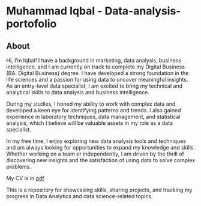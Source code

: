 # Muhammad Iqbal - Data-analysis-portofolio
## About
Hi, I’m Iqbal! I have a background in marketing, data analysis, business intelligence, and I am currently on track to complete my Digital Business (BA. Digital Business) degree. I have developed a strong foundation in the life sciences and a passion for using data to uncover meaningful insights. As an entry-level data specialist, I am excited to bring my technical and analytical skills to data analysis and business intelligence. 

During my studies, I honed my ability to work with complex data and developed a keen eye for identifying patterns and trends. I also gained experience in laboratory techniques, data management, and statistical analysis, which I believe will be valuable assets in my role as a data specialist.

In my free time, I enjoy exploring new data analysis tools and techniques and am always looking for opportunities to expand my knowledge and skills. Whether working on a team or independently, I am driven by the thrill of discovering new insights and the satisfaction of using data to solve complex problems.

My CV is in [pdf](https://github.com/tiannaparris/Data-Analysis-Portfolio/blob/main/Tianna%20Parris%20CV.pdf).

This is a repository for showcasing skills, sharing projects, and tracking my progress in Data Analytics and data science-related topics.
